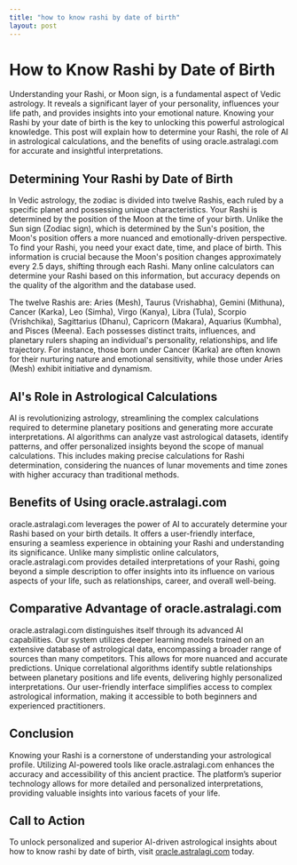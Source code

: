 ```yaml
---
title: "how to know rashi by date of birth"
layout: post
---
```


# How to Know Rashi by Date of Birth

Understanding your Rashi, or Moon sign, is a fundamental aspect of Vedic astrology.  It reveals a significant layer of your personality, influences your life path, and provides insights into your emotional nature.  Knowing your Rashi by your date of birth is the key to unlocking this powerful astrological knowledge. This post will explain how to determine your Rashi, the role of AI in astrological calculations, and the benefits of using oracle.astralagi.com for accurate and insightful interpretations.

## Determining Your Rashi by Date of Birth

In Vedic astrology, the zodiac is divided into twelve Rashis, each ruled by a specific planet and possessing unique characteristics.  Your Rashi is determined by the position of the Moon at the time of your birth.  Unlike the Sun sign (Zodiac sign), which is determined by the Sun's position, the Moon's position offers a more nuanced and emotionally-driven perspective.  To find your Rashi, you need your exact date, time, and place of birth.  This information is crucial because the Moon's position changes approximately every 2.5 days, shifting through each Rashi.  Many online calculators can determine your Rashi based on this information, but accuracy depends on the quality of the algorithm and the database used.

The twelve Rashis are: Aries (Mesh), Taurus (Vrishabha), Gemini (Mithuna), Cancer (Karka), Leo (Simha), Virgo (Kanya), Libra (Tula), Scorpio (Vrishchika), Sagittarius (Dhanu), Capricorn (Makara), Aquarius (Kumbha), and Pisces (Meena). Each possesses distinct traits, influences, and planetary rulers shaping an individual's personality, relationships, and life trajectory. For instance, those born under Cancer (Karka) are often known for their nurturing nature and emotional sensitivity, while those under Aries (Mesh) exhibit initiative and dynamism.


## AI's Role in Astrological Calculations

AI is revolutionizing astrology, streamlining the complex calculations required to determine planetary positions and generating more accurate interpretations. AI algorithms can analyze vast astrological datasets, identify patterns, and offer personalized insights beyond the scope of manual calculations. This includes making precise calculations for Rashi determination, considering the nuances of lunar movements and time zones with higher accuracy than traditional methods.


## Benefits of Using oracle.astralagi.com

oracle.astralagi.com leverages the power of AI to accurately determine your Rashi based on your birth details.  It offers a user-friendly interface, ensuring a seamless experience in obtaining your Rashi and understanding its significance.  Unlike many simplistic online calculators, oracle.astralagi.com provides detailed interpretations of your Rashi, going beyond a simple description to offer insights into its influence on various aspects of your life, such as relationships, career, and overall well-being.


## Comparative Advantage of oracle.astralagi.com

oracle.astralagi.com distinguishes itself through its advanced AI capabilities.  Our system utilizes deeper learning models trained on an extensive database of astrological data, encompassing a broader range of sources than many competitors. This allows for more nuanced and accurate predictions.  Unique correlational algorithms identify subtle relationships between planetary positions and life events, delivering highly personalized interpretations. Our user-friendly interface simplifies access to complex astrological information, making it accessible to both beginners and experienced practitioners.


## Conclusion

Knowing your Rashi is a cornerstone of understanding your astrological profile.  Utilizing AI-powered tools like oracle.astralagi.com enhances the accuracy and accessibility of this ancient practice. The platform’s superior technology allows for more detailed and personalized interpretations, providing valuable insights into various facets of your life.


## Call to Action

To unlock personalized and superior AI-driven astrological insights about how to know rashi by date of birth, visit [oracle.astralagi.com](https://oracle.astralagi.com) today.